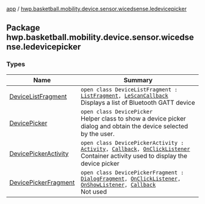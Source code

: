 [app](../index.md) / [hwp.basketball.mobility.device.sensor.wicedsense.ledevicepicker](.)

## Package hwp.basketball.mobility.device.sensor.wicedsense.ledevicepicker

### Types

| Name | Summary |
|---|---|
| [DeviceListFragment](-device-list-fragment/index.md) | `open class DeviceListFragment : `[`ListFragment`](https://developer.android.com/reference/android/app/ListFragment.html)`, `[`LeScanCallback`](https://developer.android.com/reference/android/bluetooth/BluetoothAdapter/LeScanCallback.html)<br>Displays a list of Bluetooth GATT device |
| [DevicePicker](-device-picker/index.md) | `open class DevicePicker`<br>Helper class to show a device picker dialog and obtain the device selected by the user. |
| [DevicePickerActivity](-device-picker-activity/index.md) | `open class DevicePickerActivity : `[`Activity`](https://developer.android.com/reference/android/app/Activity.html)`, `[`Callback`](-device-list-fragment/-callback/index.md)`, `[`OnClickListener`](https://developer.android.com/reference/android/view/View/OnClickListener.html)<br>Container activity used to display the device picker |
| [DevicePickerFragment](-device-picker-fragment/index.md) | `open class DevicePickerFragment : `[`DialogFragment`](https://developer.android.com/reference/android/app/DialogFragment.html)`, `[`OnClickListener`](https://developer.android.com/reference/android/view/View/OnClickListener.html)`, `[`OnShowListener`](https://developer.android.com/reference/android/content/DialogInterface/OnShowListener.html)`, `[`Callback`](-device-list-fragment/-callback/index.md)<br>Not used |
